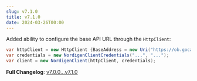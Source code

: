 ```yaml
---
slug: v7.1.0
title: v7.1.0
date: 2024-03-26T00:00
---
```


Added ability to configure the base API URL through the `HttpClient`:

```csharp
var httpClient = new HttpClient {BaseAddress = new Uri("https://ob.gocardless.com/api/v2/")};
var credentials = new NordigenClientCredentials("...", "...");
var client = new NordigenClient(httpClient, credentials);
```

**Full Changelog**: [v7.0.0...v7.1.0](https://github.com/RobinTTY/NordigenApiClient/compare/v7.0.0...v7.1.0)
